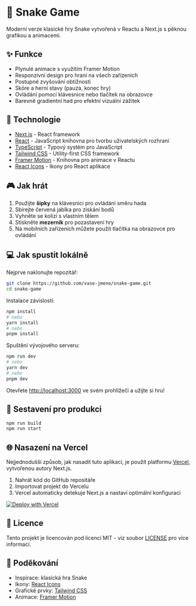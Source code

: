 # 🐍 Snake Game

Moderní verze klasické hry Snake vytvořená v Reactu a Next.js s pěknou grafikou a animacemi.

## ✨ Funkce

- Plynulé animace s využitím Framer Motion
- Responzivní design pro hraní na všech zařízeních
- Postupné zvyšování obtížnosti
- Skóre a herní stavy (pauza, konec hry)
- Ovládání pomocí klávesnice nebo tlačítek na obrazovce
- Barevně gradientní had pro efektní vizuální zážitek

## 🚀 Technologie

- [Next.js](https://nextjs.org/) - React framework
- [React](https://reactjs.org/) - JavaScript knihovna pro tvorbu uživatelských rozhraní
- [TypeScript](https://www.typescriptlang.org/) - Typový systém pro JavaScript
- [Tailwind CSS](https://tailwindcss.com/) - Utility-first CSS framework
- [Framer Motion](https://www.framer.com/motion/) - Knihovna pro animace v Reactu
- [React Icons](https://react-icons.github.io/react-icons/) - Ikony pro React aplikace

## 🎮 Jak hrát

1. Použijte **šipky** na klávesnici pro ovládání směru hada
2. Sbírejte červená jablka pro získání bodů
3. Vyhněte se kolizi s vlastním tělem
4. Stiskněte **mezerník** pro pozastavení hry
5. Na mobilních zařízeních můžete použít tlačítka na obrazovce pro ovládání

## 💻 Jak spustit lokálně

Nejprve naklonujte repozitář:

```bash
git clone https://github.com/vase-jmeno/snake-game.git
cd snake-game
```

Instalace závislostí:

```bash
npm install
# nebo
yarn install
# nebo
pnpm install
```

Spuštění vývojového serveru:

```bash
npm run dev
# nebo
yarn dev
# nebo
pnpm dev
```

Otevřete [http://localhost:3000](http://localhost:3000) ve svém prohlížeči a užijte si hru!

## 🔧 Sestavení pro produkci

```bash
npm run build
npm run start
```

## 🌐 Nasazení na Vercel

Nejjednodušší způsob, jak nasadit tuto aplikaci, je použít platformu [Vercel](https://vercel.com), vytvořenou autory Next.js.

1. Nahrát kód do GitHub repositáře
2. Importovat projekt do Vercelu
3. Vercel automaticky detekuje Next.js a nastaví optimální konfiguraci

[![Deploy with Vercel](https://vercel.com/button)](https://vercel.com/new/clone?repository-url=https://github.com/vase-jmeno/snake-game)

## 📝 Licence

Tento projekt je licencován pod licencí MIT - viz soubor [LICENSE](LICENSE) pro více informací.

## 🙏 Poděkování

- Inspirace: klasická hra Snake
- Ikony: [React Icons](https://react-icons.github.io/react-icons/)
- Grafické prvky: [Tailwind CSS](https://tailwindcss.com/)
- Animace: [Framer Motion](https://www.framer.com/motion/)
